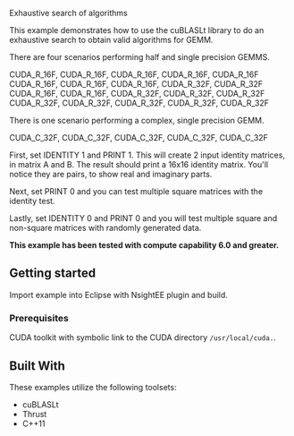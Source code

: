 Exhaustive search of algorithms

This example demonstrates how to use the cuBLASLt library to do an exhaustive search to obtain valid algorithms for GEMM.

There are four scenarios performing half and single precision GEMMS.

CUDA_R_16F, CUDA_R_16F, CUDA_R_16F, CUDA_R_16F, CUDA_R_16F
CUDA_R_16F, CUDA_R_16F, CUDA_R_16F, CUDA_R_32F, CUDA_R_32F
CUDA_R_16F, CUDA_R_16F, CUDA_R_32F, CUDA_R_32F, CUDA_R_32F
CUDA_R_32F, CUDA_R_32F, CUDA_R_32F, CUDA_R_32F, CUDA_R_32F

There is one scenario performing a complex, single precision GEMM.

CUDA_C_32F, CUDA_C_32F, CUDA_C_32F, CUDA_C_32F, CUDA_C_32F

First, set IDENTITY 1 and PRINT 1. This will create 2 input identity matrices, in matrix A and B. The result should print a 16x16 identity matrix. You'll notice they are pairs, to show real and imaginary parts.

Next, set PRINT 0 and you can test multiple square matrices with the identity test.

Lastly, set IDENTITY 0 and PRINT 0 and you will test multiple square and non-square matrices with randomly generated data.

**This example has been tested with compute capability 6.0 and greater.**

## Getting started
Import example into Eclipse with NsightEE plugin and build.

### Prerequisites
CUDA toolkit with symbolic link to the CUDA directory ```/usr/local/cuda.```.

## Built With
These examples utilize the following toolsets:
* cuBLASLt
* Thrust
* C++11
